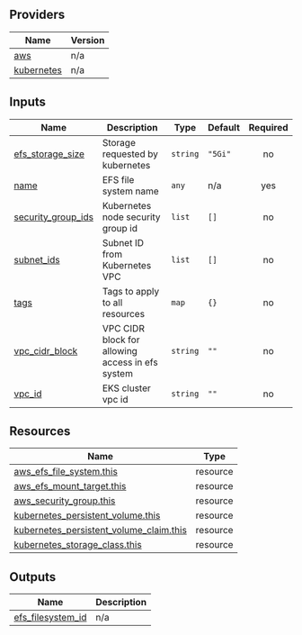 <!-- BEGIN_TF_DOCS -->

## Providers

| Name | Version |
|------|---------|
| <a name="provider_aws"></a> [aws](#provider\_aws) | n/a |
| <a name="provider_kubernetes"></a> [kubernetes](#provider\_kubernetes) | n/a |
## Inputs

| Name | Description | Type | Default | Required |
|------|-------------|------|---------|:--------:|
| <a name="input_efs_storage_size"></a> [efs\_storage\_size](#input\_efs\_storage\_size) | Storage requested by kubernetes | `string` | `"5Gi"` | no |
| <a name="input_name"></a> [name](#input\_name) | EFS file system name | `any` | n/a | yes |
| <a name="input_security_group_ids"></a> [security\_group\_ids](#input\_security\_group\_ids) | Kubernetes node security group id | `list` | `[]` | no |
| <a name="input_subnet_ids"></a> [subnet\_ids](#input\_subnet\_ids) | Subnet ID from Kubernetes VPC | `list` | `[]` | no |
| <a name="input_tags"></a> [tags](#input\_tags) | Tags to apply to all resources | `map` | `{}` | no |
| <a name="input_vpc_cidr_block"></a> [vpc\_cidr\_block](#input\_vpc\_cidr\_block) | VPC CIDR block for allowing access in efs system | `string` | `""` | no |
| <a name="input_vpc_id"></a> [vpc\_id](#input\_vpc\_id) | EKS cluster vpc id | `string` | `""` | no |
## Resources

| Name | Type |
|------|------|
| [aws_efs_file_system.this](https://registry.terraform.io/providers/hashicorp/aws/latest/docs/resources/efs_file_system) | resource |
| [aws_efs_mount_target.this](https://registry.terraform.io/providers/hashicorp/aws/latest/docs/resources/efs_mount_target) | resource |
| [aws_security_group.this](https://registry.terraform.io/providers/hashicorp/aws/latest/docs/resources/security_group) | resource |
| [kubernetes_persistent_volume.this](https://registry.terraform.io/providers/hashicorp/kubernetes/latest/docs/resources/persistent_volume) | resource |
| [kubernetes_persistent_volume_claim.this](https://registry.terraform.io/providers/hashicorp/kubernetes/latest/docs/resources/persistent_volume_claim) | resource |
| [kubernetes_storage_class.this](https://registry.terraform.io/providers/hashicorp/kubernetes/latest/docs/resources/storage_class) | resource |
## Outputs

| Name | Description |
|------|-------------|
| <a name="output_efs_filesystem_id"></a> [efs\_filesystem\_id](#output\_efs\_filesystem\_id) | n/a |
<!-- END_TF_DOCS -->